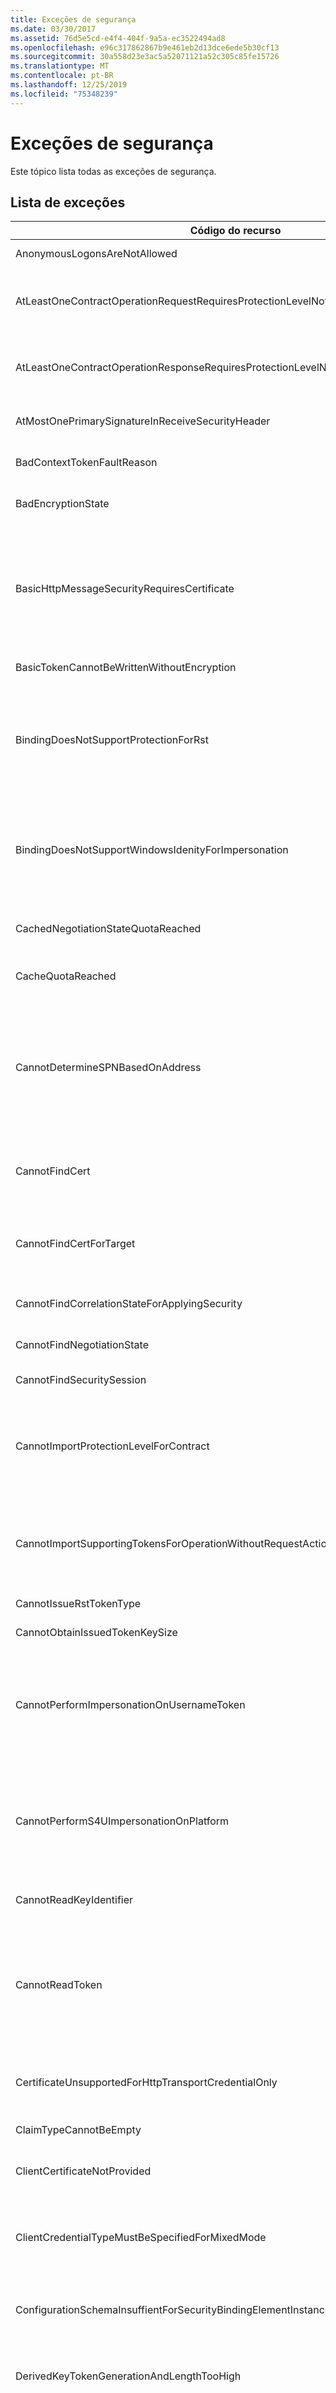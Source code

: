 ```yaml
---
title: Exceções de segurança
ms.date: 03/30/2017
ms.assetid: 76d5e5cd-e4f4-404f-9a5a-ec3522494ad8
ms.openlocfilehash: e96c317862867b9e461eb2d13dce6ede5b30cf13
ms.sourcegitcommit: 30a558d23e3ac5a52071121a52c305c85fe15726
ms.translationtype: MT
ms.contentlocale: pt-BR
ms.lasthandoff: 12/25/2019
ms.locfileid: "75348239"
---
```

# <a name="security-exceptions"></a>Exceções de segurança

Este tópico lista todas as exceções de segurança.

## <a name="exception-list"></a>Lista de exceções

|Código do recurso|Cadeia de caracteres de recurso|
|-------------------|---------------------|
|AnonymousLogonsAreNotAllowed|O serviço não permite que você faça logon anonimamente.|
|AtLeastOneContractOperationRequestRequiresProtectionLevelNotSupportedByBinding|A mensagem de solicitação deve ser protegida. Isso é exigido por uma operação do contrato especificado. A proteção deve ser fornecida pela associação especificada.|
|AtLeastOneContractOperationResponseRequiresProtectionLevelNotSupportedByBinding|A mensagem de resposta deve ser protegida. Isso é exigido por uma operação do contrato especificado. A proteção deve ser fornecida pela associação especificada.|
|AtMostOnePrimarySignatureInReceiveSecurityHeader|Somente uma assinatura principal é permitida em um cabeçalho de segurança.|
|BadContextTokenFaultReason|O token de contexto de segurança expirou ou não é válido. A mensagem não foi processada.|
|BadEncryptionState|O EncryptedData ou EncryptedKey está em um estado inválido para esta operação.|
|BasicHttpMessageSecurityRequiresCertificate|A associação BasicHttp exige que BasicHttpBinding. Security. Message. ClientCredentialtype seja equivalente ao tipo de credencial BasicHttpMessageCredentialType. Certificate para mensagens seguras. Selecione transporte ou segurança TransportWithMessageCredential para credenciais de nome de usuário.|
|BasicTokenCannotBeWrittenWithoutEncryption|O token básico não pode ser gravado sem criptografia.|
|BindingDoesNotSupportProtectionForRst|A associação especificada para o contrato especificado está configurada com SecureConversation, mas o modo de autenticação não é capaz de fornecer a integridade e a confidencialidade com base em solicitação/resposta necessárias para a negociação.|
|BindingDoesNotSupportWindowsIdenityForImpersonation|A operação de contrato especificada requer a identidade do Windows para representação automática. Uma identidade do Windows que representa o chamador não é fornecida pela associação especificada para o contrato especificado.|
|CachedNegotiationStateQuotaReached|O serviço não pode armazenar em cache o estado de negociação, pois a capacidade especificada foi atingida. Repita a solicitação.|
|CacheQuotaReached|Não é possível adicionar o item. O tamanho máximo do cache é especificado.|
|CannotDetermineSPNBasedOnAddress|O cliente não pode determinar o nome da entidade de serviço com base na identidade no endereço de destino especificado para a finalidade de SspiNegotiation/Kerberos. A identidade do endereço de destino deve ser uma identidade de UPN (como acmedomain\\\alice) ou a identidade de SPN (como host/bobs-Machine).|
|CannotFindCert|Não é possível localizar o certificado X. 509 usando os critérios de pesquisa especificados: StoreName, StoreLocation, findType, Localizevalue.|
|CannotFindCertForTarget|Não é possível localizar o certificado X. 509 usando os critérios de pesquisa especificados: StoreName, StoreLocation, findType, Localizevalue para o destino especificado.|
|CannotFindCorrelationStateForApplyingSecurity|Não é possível encontrar o estado de correlação para aplicar a segurança a responder no respondente.|
|CannotFindNegotiationState|Não é possível localizar o estado de negociação para o contexto especificado.|
|CannotFindSecuritySession|Não é possível localizar a sessão de segurança com a ID especificada.|
|CannotImportProtectionLevelForContract|A política para importar um processo não pode importar uma associação para o contrato especificado. Os requisitos de proteção para a associação não são compatíveis com uma associação já importada para o contrato. Você deve reconfigurar a associação.|
|CannotImportSupportingTokensForOperationWithoutRequestAction|Falha na importação da política de segurança. A política de segurança contém requisitos de token de suporte no escopo da operação. A descrição do contrato não especifica a ação da mensagem de solicitação associada a esta operação.|
|CannotIssueRstTokenType|Não é possível emitir o token ou o tipo especificado.|
|CannotObtainIssuedTokenKeySize|Não é possível determinar o tamanho da chave do token emitido.|
|CannotPerformImpersonationOnUsernameToken|Não é possível representar a representação usando o token do cliente. A associação especificada para o contrato especificado usa o token de segurança de nome de usuário para autenticação de cliente com um provedor de associação registrado. Use um tipo diferente de token de segurança para o cliente.|
|CannotPerformS4UImpersonationOnPlatform|A associação especificada para o contrato especificado dá suporte à representação somente no Windows Server 2003 e na versão mais recente do Windows. Use a autenticação do SspiNegotiated e uma associação com a conversa segura com o cancelamento habilitado.|
|CannotReadKeyIdentifier|Não é possível ler o identificador Keydo elemento especificado com o namespace especificado.|
|CannotReadToken|Não é possível ler o token do elemento especificado com o namespace especificado para BinarySecretSecurityToken, com um ValueType especificado. Se for esperado que esse elemento seja válido, verifique se a segurança está configurada para consumir tokens com o nome, namespace e tipo de valor especificados.|
|CertificateUnsupportedForHttpTransportCredentialOnly|Não há suporte para autenticação de cliente baseada em certificado no modo de segurança TransportCredentialOnly. Selecione o modo de segurança de transporte.|
|ClaimTypeCannotBeEmpty|O ClaimType não pode ser uma cadeia de caracteres vazia.|
|ClientCertificateNotProvided|O certificado para o cliente não foi fornecido. O certificado pode ser definido em ClientCredentials ou ServiceCredentials.|
|ClientCredentialTypeMustBeSpecifiedForMixedMode|ClientCredentialtype. None não é válido para o modo de segurança TransportWithMessageCredential. Especifique um tipo de credencial ou use um modo de segurança diferente.|
|ConfigurationSchemaInsuffientForSecurityBindingElementInstance|O esquema de configuração é insuficiente para descrever a configuração não padrão do seguinte elemento de associação de segurança:|
|DerivedKeyTokenGenerationAndLengthTooHigh|A geração e o comprimento especificados da chave derivada resultam em um deslocamento de derivação de chave maior que o deslocamento máximo permitido.|
|DnsIdentityCheckFailedForIncomingMessage|A verificação de identidade falhou para a mensagem de entrada. A identidade esperada do DNS (sistema de nomes de domínio) do ponto de extremidade remoto foi especificada. O ponto de extremidade remoto forneceu a declaração de DNS (sistema de nomes de domínio) especificada. Se esse for um ponto de extremidade remoto legítimo, você poderá corrigir o problema especificando a identidade do sistema de nome de domínio como a propriedade Identity de EndpointAddress ao criar o proxy de canal.|
|DnsIdentityCheckFailedForOutgoingMessage|A verificação de identidade falhou para a mensagem que estava saindo. O ponto de extremidade remoto deve ter a identidade do sistema de nome de domínio especificada. O ponto de extremidade remoto forneceu a declaração de DNS (sistema de nomes de domínio). Se esse for um ponto de extremidade remoto legítimo, você poderá corrigir o problema especificando explicitamente a identidade DNS como a propriedade Identity de EndpointAddress ao criar o proxy de canal.|
|DuplicateIdInMessageToBeVerified|A ID especificada ocorreu duas vezes na mensagem que é fornecida para verificação.|
|EmptyBase64Attribute|Um valor vazio foi encontrado para o nome e o namespace do atributo base 64 obrigatório.|
|ExportOfBindingWithAsymmetricAndTransportSecurityNotSupported|Falha na exportação da política de segurança. A associação contém um AsymmetricSecurityBindingElement e um elemento de associação de transporte seguro. Não há suporte para a exportação de política para tal associação.|
|ExportOfBindingWithSymmetricAndTransportSecurityNotSupported|Falha na exportação da política de segurança. A associação contém um SymmetricSecurityBindingElement e um elemento de associação de transporte seguro. Não há suporte para a exportação de política para tal associação.|
|ExportOfBindingWithTransportSecurityBindingElementAndNoTransportSecurityNotSupported|Falha na exportação da política de segurança. A associação contém um TransportSecurityBindingElement, mas nenhum elemento de associação de transporte que implementa ITransportTokenAssertionProvider. Não há suporte para a exportação de política para tal associação. Verifique se o elemento de associação de transporte na associação implementa a interface ITransportTokenAssertionProvider.|
|FoundMultipleCerts|Foram encontrados vários certificados X. 509 usando os critérios de pesquisa especificados: StoreName, StoreLocation, findType e findValue. Forneça um valor de localização mais específico.|
|FoundMultipleCertsForTarget|Foram encontrados vários certificados X. 509 usando os critérios de pesquisa especificados: StoreName, StoreLocation, findType, Localizevalue para o destino especificado. Forneça um valor de localização mais específico.|
|HeaderDecryptionNotSupportedInWsSecurityJan2004|SecurityVersion. WSSecurityJan2004 não dá suporte à descriptografia de cabeçalho. Use SecurityVersion. WsSecurityXXX2005 e superior ou use a segurança de transporte para criptografar a mensagem completa.|
|IdentityCheckFailedForIncomingMessage|A verificação de identidade falhou para a mensagem de entrada. A identidade esperada é especificada para o ponto de extremidade de destino.|
|IdentityCheckFailedForOutgoingMessage|A verificação de identidade falhou para a mensagem de saída. A identidade esperada é especificada para o ponto de extremidade de destino.|
|IncorrectSpnOrUpnSpecified|Falha na autenticação da interface de provedor de suporte de segurança (SSPI). O servidor pode não estar sendo executado em uma conta com a identidade especificada. Se o servidor estiver sendo executado em uma conta de serviço (serviço de rede, por exemplo), especifique o servicePrincipalName da conta como a identidade no EndpointAddress para o servidor. Se o servidor estiver sendo executado em uma conta de usuário, especifique o UserPrincipalName da conta como a identidade no EndpointAddress para o servidor.|
|InvalidAttributeInSignedHeader|O cabeçalho assinado especificado contém o atributo especificado. O atributo esperado foi especificado.|
|InvalidCloseResponseAction|Uma resposta de fechamento de sessão de segurança foi recebida com a ação inválida especificada.|
|InvalidQName|O QName é inválido.|
|InvalidRenewResponseAction|Uma resposta de renovação de sessão de segurança foi recebida com a ação inválida especificada.|
|InvalidSspiNegotiation|Falha na negociação da interface do provedor de suporte de segurança.|
|IssuerBindingNotPresentInTokenRequirement|O Gerenciador de token de segurança requer que o elemento de associação de segurança de Bootstrap seja especificado no requisito de token que descreve a conversa segura. O requisito de token é especificado da seguinte maneira.|
|KeyLengthMustBeMultipleOfEight|O comprimento de chave especificado não é um múltiplo de 8 para chaves simétricas.|
|LsaAuthorityNotContacted|Erro interno de SSL (consulte o código de status do Win32 para obter detalhes). Verifique o certificado do servidor para determinar se ele é capaz de trocar de chave.|
|MaximumPolicyRedirectionsExceeded|O limite de busca de política recursiva foi atingido. Verifique para determinar se há um loop na cadeia de serviços de Federação.|
|MessagePartSpecificationMustBeImmutable|A especificação de parte da mensagem deve se tornar constante antes de ser definida.|
|MissingCustomCertificateValidator|X509CertificateValidationMode. Custom requer CustomCertificateValidator. Especifique a propriedade CustomCertificateValidator.|
|MissingCustomUserNamePasswordValidator|UserNamePasswordValidationMode. Custom requer CustomUserNamePasswordValidator. Especifique a propriedade CustomUserNamePasswordValidator.|
|MissingMembershipProvider|UserNamePasswordValidationMode. MembershipProvider requer MembershipProvider. Especifique a Propriedade MembershipProvider.|
|NoBinaryNegoToSend|Nenhuma negociação binária foi enviada para a outra entidade.|
|NoEncryptionPartsSpecified|Nenhuma parte de mensagem de criptografia foi especificada para mensagens com a ação especificada.|
|NoKeyInfoInEncryptedItemToFindDecryptingToken|O valor de KeyInfo não foi encontrado no item criptografado para localizar o token de descriptografia.|
|NonceLengthTooShort|O nonce especificado é muito curto. O comprimento mínimo necessário de nonce é de 4 bytes.|
|NoOutgoingEndpointAddressAvailableForDoingIdentityCheck|Nenhum EndpointAddress de saída está disponível para verificar a identidade em uma mensagem a ser enviada.|
|NoOutgoingEndpointAddressAvailableForDoingIdentityCheckOnReply|Não há EndpointAddress de saída disponível para verificar a identidade em uma resposta recebida.|
|NoPartsOfMessageMatchedPartsToSign|Nenhuma assinatura foi criada porque nenhuma parte da mensagem correspondeu à especificação de parte da mensagem fornecida.|
|NoPrincipalSpecifiedInAuthorizationContext|Nenhuma entidade de segurança personalizada foi especificada no contexto de autorização.|
|NoSignatureAvailableInSecurityHeaderToDoReplayDetection|Nenhuma assinatura está disponível no cabeçalho de segurança para fornecer o nonce para detecção de reprodução.|
|NoSignaturePartsSpecified|Nenhuma parte de mensagem de assinatura foi especificada para mensagens com a ação especificada.|
|NoSigningTokenAvailableToDoIncomingIdentityCheck|Nenhum token de assinatura está disponível para fazer uma verificação de identidade de entrada.|
|NoTimestampAvailableInSecurityHeaderToDoReplayDetection|Nenhum carimbo de data/hora está disponível no cabeçalho de segurança para fazer a detecção de repetição.|
|NoTransportTokenAssertionProvided|Falha no especialista da política de segurança. A declaração de token de transporte fornecida do tipo especificado não criou uma asserção de token de transporte para incluir a declaração de política de segurança SP: TransportBinding.|
|OnlyOneOfEncryptedKeyOrSymmetricBindingCanBeSelected|O protocolo de segurança simétrica pode ser configurado com um provedor de token simétrico e um autenticador de token simétrico ou um provedor de token assimétrico. Ele não pode ser configurado com ambos.|
|OperationCannotBeDoneOnReceiverSideSecurityHeaders|Esta operação não pode ser feita nos cabeçalhos de segurança do receptor.|
|OperationDoesNotAllowImpersonation|A operação de serviço especificada que pertence ao contrato com o nome especificado e o namespace não permite a representação.|
|PolicyRequiresConfidentialityWithoutIntegrity|A política de segurança de mensagem para a ação especificada requer confidencialidade sem integridade. Não há suporte para confidencialidade sem integridade.|
|PrimarySignatureIsRequiredToBeEncrypted|A assinatura principal deve ser criptografada.|
|PropertySettingErrorOnProtocolFactory|A propriedade necessária no alocador de protocolo de segurança especificado não está definida ou tem um valor inválido.|
|ProtocolFactoryCouldNotCreateProtocol|A fábrica de protocolos não pode criar um protocolo.|
|PublicKeyNotRSA|A chave pública não é uma chave RSA.|
|RequiredMessagePartNotEncrypted|A parte da mensagem necessária especificada não foi criptografada.|
|RequiredMessagePartNotEncryptedNs|A parte da mensagem necessária especificada não foi criptografada.|
|RequiredMessagePartNotSigned|A parte da mensagem necessária especificada não foi assinada.|
|RequiredMessagePartNotSignedNs|A parte da mensagem necessária especificada não foi assinada.|
|RequiredSecurityHeaderElementNotSigned|O elemento de cabeçalho de segurança especificado com a ID especificada deve ser assinado.|
|RequiredSecurityTokenNotEncrypted|O ' token de segurança ' especificado com o modo de anexo especificado deve ser criptografado.|
|RequiredSecurityTokenNotSigned|O token de segurança especificado com o modo de anexo especificado deve ser assinado.|
|RequiredSignatureMissing|A assinatura deve estar no cabeçalho de segurança.|
|RequireNonCookieMode|A associação especificada com o namespace especificado está configurada para emitir tokens de contexto de segurança de cookie. O COM+ Integration Services não oferece suporte a tokens de contexto de segurança de cookie.|
|RevertingPrivilegeFailed|Falha na operação de reversão com a exceção especificada.|
|RSTRAuthenticatorIncorrect|O CombinedHash de RequestSecurityTokenResponse está incorreto.|
|SecureConversationCancelNotAllowedFaultReason|Um cancelamento de conversa segura não é permitido pela associação.|
|SecureConversationDriverVersionDoesNotSupportSession|A versão configurada de SecureConversation não oferece suporte a sessões. Use WSSecureConversationFeb2005 ou superior.|
|SecureConversationRequiredByReliableSession|Não é possível estabelecer uma sessão confiável sem conversa segura. Habilite a conversa segura.|
|SecurityAuditFailToLoadDll|Falha ao carregar a biblioteca de vínculo dinâmico (DLL) especificada.|
|SecurityAuditNotSupportedOnChannelFactory|Não há suporte para SecurityAuditBehavior na fábrica de canais.|
|SecurityAuditPlatformNotSupported|Não há suporte para a gravação de mensagens de auditoria no log de segurança na plataforma atual. Você deve gravar mensagens de auditoria no log do aplicativo.|
|SecurityBindingElementCannotBeExpressedInConfig|Uma política de segurança foi importada para o ponto de extremidade. A política de segurança contém requisitos que não podem ser representados em uma configuração de Windows Communication Foundation. Procure um comentário sobre os parâmetros SecurityBindingElement que são necessários no arquivo de configuração que foi gerado. Crie o elemento de ligação correto com o código. A configuração de associação que está no arquivo de configuração não é segura.|
|SecurityBindingSupportsOneWayOnly|A Securitybinding para a associação especificada para o contrato especificado só dá suporte à operação OneWay.|
|SecurityContextDoesNotAllowImpersonation|Não é possível iniciar a representação porque o SecurityContext para a função UltimateReceiver da mensagem de solicitação com a ação especificada não está mapeada para uma identidade do Windows.|
|SecurityListenerClosing|O ouvinte não está aceitando novas conversas seguras porque está fechando.|
|SecurityListenerClosingFaultReason|O servidor não está aceitando novas conversas seguras no momento porque está fechando. Tente novamente mais tarde.|
|SecurityProtocolFactoryShouldBeSetBeforeThisOperation|A fábrica de protocolo de segurança deve ser definida antes que esta operação seja executada.|
|SecuritySessionAbortedFaultReason|A sessão de segurança foi encerrada. Isso pode ser porque nenhuma mensagem foi recebida na sessão por muito tempo.|
|SecuritySessionKeyIsStale|A chave de sessão deve ser renovada para que possa proteger as mensagens do aplicativo.|
|SecuritySessionLimitReached|Não é possível criar uma sessão de segurança. Tente novamente mais tarde.|
|SecuritySessionNotPending|Nenhuma sessão de segurança com a ID especificada está pendente.|
|SecurityTokenParametersHasIncompatibleInclusionMode|A associação especificada está configurada com um parâmetro de token de segurança que tem o modo de inclusão de token de segurança incompatível especificado. Especifique um modo de inclusão de token de segurança alternativo.|
|SecurityVersionDoesNotSupportEncryptedKeyBinding|A associação especificada para o contrato especificado foi configurada com uma versão de segurança incompatível que não oferece suporte a referências não anexadas a EncryptedKeys. Use o valor especificado ou superior como a versão de segurança para a associação.|
|SecurityVersionDoesNotSupportSignatureConfirmation|O SecurityVersion especificado não oferece suporte à confirmação de assinatura. Use um SecurityVersion posterior.|
|SecurityVersionDoesNotSupportThumbprintX509KeyIdentifierClause|A associação especificada para o contrato especificado está configurada com uma versão de segurança que não oferece suporte a referências externas a tokens X. 509 usando o valor de impressão digital do certificado. Use o valor especificado ou superior como a versão de segurança para a associação.|
|SenderSideSupportingTokensMustSpecifySecurityTokenParameters|Os parâmetros de token de segurança devem ser especificados com tokens de suporte para cada mensagem.|
|ServerCertificateNotProvided|O destinatário não forneceu seu certificado. Esse certificado é exigido pelo protocolo TLS. Ambas as partes devem ter acesso aos seus certificados.|
|SignatureConfirmationNotSupported|O SecurityVersion configurado não oferece suporte à confirmação de assinatura. Use WSSecurityXXX2005 ou superior.|
|SignatureConfirmationRequiresRequestReply|A fábrica de protocolos deve dar suporte à segurança de solicitação/resposta para oferecer confirmação de assinatura.|
|SignatureNotExpected|Uma assinatura não é esperada para esta mensagem.|
|SigningTokenHasNoKeys|O token de assinatura especificado não tem chaves. O token de segurança é usado em um contexto que exige que ele execute operações criptográficas, mas o token não contém chaves criptográficas. O tipo de token não oferece suporte a operações criptográficas ou a instância de token específica não contém chaves criptográficas. Verifique sua configuração para garantir que os tipos de token desabilitados criptograficamente (por exemplo, UserNameSecurityToken) não sejam especificados em um contexto que exija operações criptográficas (por exemplo, um token de suporte de endosso).|
|SpnegoImpersonationLevelCannotBeSetToNone|A interface do provedor de suporte de segurança não oferece suporte ao nível de representação ' none '. Especifique o nível de identificação, representação ou delegação.|
|SslClientCertMustHavePrivateKey|O certificado especificado deve ter uma chave privada. O processo deve ter direitos de acesso para a chave privada.|
|SslServerCertMustDoKeyExchange|O certificado especificado deve ter uma chave privada capaz de troca de chaves. O processo deve ter direitos de acesso para a chave privada.|
|StandardsManagerCannotWriteObject|O serializador de token não pode serializar o objeto especificado.  Se esse for um tipo personalizado, você deverá fornecer um serializador personalizado.|
|TimeStampHasCreationAheadOfExpiry|O carimbo de data/hora de segurança é inválido porque sua hora de criação é maior ou igual à sua hora de expiração.|
|TimeStampHasCreationTimeInFuture|O carimbo de data/hora de segurança é inválido porque sua hora de criação está no futuro. A hora atual é especificada e a distorção de relógio permitida é especificada.|
|TimeStampHasExpiryTimeInPast|O carimbo de data/hora de segurança está obsoleto porque seu tempo de expiração está no passado. A hora atual é especificada e a distorção de relógio permitida é especificada.|
|TimeStampWasCreatedTooLongAgo|O carimbo de data/hora de segurança está obsoleto porque seu tempo de criação está muito distante no passado. Hora atual, tempo de vida máximo de carimbo de data/hora e distorção de relógio permitido são especificados.|
|TokenProviderCannotGetTokensForTarget|O provedor de token não pode obter tokens para o destino especificado.|
|TooManyIssuedSecurityTokenParameters|Um trecho da cadeia de segurança federada contém vários IssuedSecurityTokenParameters. O sistema InfoCard só dá suporte a um IssuedSecurityTokenParameters para cada segmento.|
|TransportDoesNotProtectMessage|A associação especificada para o contrato especificado é configurada com um modo de autenticação que requer a integridade e a confidencialidade do nível de transporte. No entanto, o transporte não pode fornecer integridade e confidencialidade.|
|TrustApr2004DoesNotSupportCertainIssuedTokens|WSTrustApr2004 não dá suporte à emissão de certificados X. 509 ou EncryptedKeys. Use WsTrustFeb2005 ou superior.|
|TrustDriverVersionDoesNotSupportSession|A versão de confiança configurada não oferece suporte a sessões. Use WSTrustFeb2005 ou superior.|
|UnableToCreateICryptoFromTokenForSignatureVerification|Não é possível criar uma interface ICrypto a partir do token especificado para verificação de assinatura.|
|UnableToCreateSymmetricAlgorithmFromToken|Não é possível criar o algoritmo simétrico especificado a partir do token.|
|UnableToDeriveKeyFromKeyInfoClause|A cláusula KeyInfo especificada foi resolvida para o token especificado, que não contém uma chave simétrica que pode ser usada para derivação.|
|UnableToFindTokenAuthenticator|Não é possível encontrar um autenticador de token para o tipo de token especificado. Tokens desse tipo não podem ser aceitos de acordo com as configurações de segurança atuais.|
|UnableToLoadCertificateIdentity|Não é possível carregar a identidade do certificado X. 509 especificada na configuração.|
|UnexpectedEmptyElementExpectingClaim|O elemento especificado do namespace especificado está vazio e não especifica uma declaração de identidade válida.|
|UnknownEncodingInBinarySecurityToken|Codificação não reconhecida ao ler o token de segurança binário.|
|UnsecuredMessageFaultReceived|Uma falha não segura ou protegida incorretamente foi recebida da outra entidade. Consulte a FaultException interna para obter o código de falha e detalhes.|
|UnsupportedPasswordType|O token de nome de usuário especificado tem um tipo de senha sem suporte.|
|UnsupportedSecureConversationBootstrapProtectionRequirements|Não é possível importar a política de segurança. Não há suporte para os requisitos de proteção para a associação de inicialização de conversa segura. Os requisitos de proteção para a inicialização de conversa segura devem exigir que a solicitação e a resposta sejam assinadas e criptografadas.|
|UnsupportedSecurityPolicyAssertion|Uma declaração de política de segurança sem suporte foi detectada durante a importação da política de segurança especificada.|
